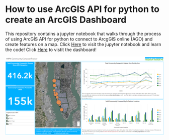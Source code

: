 # How to use ArcGIS API for python to create an ArcGIS Dashboard

This repository contains a jupyter notebook that walks through the process of using ArcGIS API for python to connect to ArcgGIS online (AGO) and create features on a map. Click [Here](https://github.com/polanch190/arcgis-api-for-python-usecase/blob/main/arcgis-python-notebook-files/summarizing-live-data-working.ipynb) to visit the jupyter notebook and learn the code! Click [Here](https://www.arcgis.com/apps/dashboards/2b371fa9932b49f79176ed4b1333b01f) to vistit the dashboard!

![dashboard](https://github.com/polanch190/arcgis-api-for-python-usecase/blob/main/arcgis-python-notebook-files/compost-dashboard.png)
